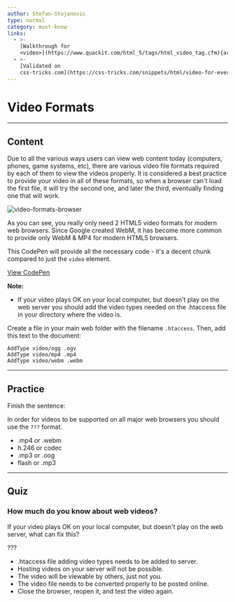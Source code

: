 ```yaml
---
author: Stefan-Stojanovic
type: normal
category: must-know
links:
  - >-
    [Walkthrough for
    <video>](https://www.quackit.com/html_5/tags/html_video_tag.cfm){article}
  - >-
    [Validated on
    css-tricks.com](https://css-tricks.com/snippets/html/video-for-everybody-html5-video-with-flash-fallback/){documentation}
---
```


# Video Formats


---

## Content

Due to all the various ways users can view web content  today (computers, phones, game systems, etc), there are various video file formats required by each of them to view the videos properly. It is considered a best practice to provide your video in all of these formats, so when a browser can't load the first file, it will try the second one, and later the third, eventually finding one that will work.

![video-formats-browser](https://img.enkipro.com/ff8869c38fe1517b45e5a8e6aeb811b4.png)

As you can see, you really only need 2 HTML5 video formats for modern web browsers. Since Google created WebM, it has become more common to provide only WebM & MP4 for modern HTML5 browsers.

This CodePen will provide all the necessary code - it's a decent chunk compared to just the `video` element.

[View CodePen](https://codepen.io/enkidevs/pen/xJbYLE)

**Note:**

* If your video plays OK on your local computer, but doesn't play on the web server you should add the video types needed on the .htaccess file in your directory where the video is.

Create a file in your main web folder with the filename `.htaccess`. Then, add this text to the document:

```plain-text
AddType video/ogg .ogv
AddType video/mp4 .mp4
AddType video/webm .webm
```


---

## Practice

Finish the sentence:

In order for videos to be supported on all major web browsers you should use the `???` format.

* .mp4 or .webm
* h.246 or codec
* .mp3 or .oog
* flash or .mp3


---

## Quiz

### How much do you know about web videos?


If your video plays OK on your local computer, but doesn't play on the web server, what can fix this?

???

* .htaccess file adding video types needs to be added to server.
* Hosting videos on your server will not be possible.
* The video will be viewable by others, just not you.
* The video file needs to be converted properly to be posted online.
* Close the browser, reopen it, and test the video again.
 
